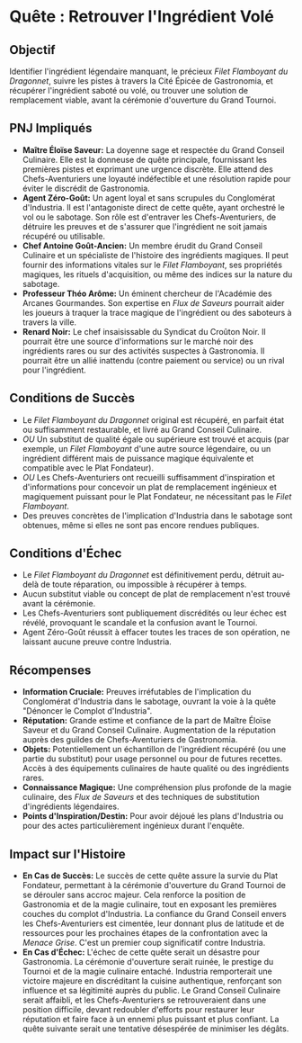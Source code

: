 # Quête : Retrouver l'Ingrédient Volé

## Objectif
Identifier l'ingrédient légendaire manquant, le précieux *Filet Flamboyant du Dragonnet*, suivre les pistes à travers la Cité Épicée de Gastronomia, et récupérer l'ingrédient saboté ou volé, ou trouver une solution de remplacement viable, avant la cérémonie d'ouverture du Grand Tournoi.

## PNJ Impliqués

*   **Maître Éloïse Saveur:** La doyenne sage et respectée du Grand Conseil Culinaire. Elle est la donneuse de quête principale, fournissant les premières pistes et exprimant une urgence discrète. Elle attend des Chefs-Aventuriers une loyauté indéfectible et une résolution rapide pour éviter le discrédit de Gastronomia.
*   **Agent Zéro-Goût:** Un agent loyal et sans scrupules du Conglomérat d'Industria. Il est l'antagoniste direct de cette quête, ayant orchestré le vol ou le sabotage. Son rôle est d'entraver les Chefs-Aventuriers, de détruire les preuves et de s'assurer que l'ingrédient ne soit jamais récupéré ou utilisable.
*   **Chef Antoine Goût-Ancien:** Un membre érudit du Grand Conseil Culinaire et un spécialiste de l'histoire des ingrédients magiques. Il peut fournir des informations vitales sur le *Filet Flamboyant*, ses propriétés magiques, les rituels d'acquisition, ou même des indices sur la nature du sabotage.
*   **Professeur Théo Arôme:** Un éminent chercheur de l'Académie des Arcanes Gourmandes. Son expertise en *Flux de Saveurs* pourrait aider les joueurs à traquer la trace magique de l'ingrédient ou des saboteurs à travers la ville.
*   **Renard Noir:** Le chef insaisissable du Syndicat du Croûton Noir. Il pourrait être une source d'informations sur le marché noir des ingrédients rares ou sur des activités suspectes à Gastronomia. Il pourrait être un allié inattendu (contre paiement ou service) ou un rival pour l'ingrédient.

## Conditions de Succès

*   Le *Filet Flamboyant du Dragonnet* original est récupéré, en parfait état ou suffisamment restaurable, et livré au Grand Conseil Culinaire.
*   *OU* Un substitut de qualité égale ou supérieure est trouvé et acquis (par exemple, un *Filet Flamboyant* d'une autre source légendaire, ou un ingrédient différent mais de puissance magique équivalente et compatible avec le Plat Fondateur).
*   *OU* Les Chefs-Aventuriers ont recueilli suffisamment d'inspiration et d'informations pour concevoir un plat de remplacement ingénieux et magiquement puissant pour le Plat Fondateur, ne nécessitant pas le *Filet Flamboyant*.
*   Des preuves concrètes de l'implication d'Industria dans le sabotage sont obtenues, même si elles ne sont pas encore rendues publiques.

## Conditions d'Échec

*   Le *Filet Flamboyant du Dragonnet* est définitivement perdu, détruit au-delà de toute réparation, ou impossible à récupérer à temps.
*   Aucun substitut viable ou concept de plat de remplacement n'est trouvé avant la cérémonie.
*   Les Chefs-Aventuriers sont publiquement discrédités ou leur échec est révélé, provoquant le scandale et la confusion avant le Tournoi.
*   Agent Zéro-Goût réussit à effacer toutes les traces de son opération, ne laissant aucune preuve contre Industria.

## Récompenses

*   **Information Cruciale:** Preuves irréfutables de l'implication du Conglomérat d'Industria dans le sabotage, ouvrant la voie à la quête "Dénoncer le Complot d'Industria".
*   **Réputation:** Grande estime et confiance de la part de Maître Éloïse Saveur et du Grand Conseil Culinaire. Augmentation de la réputation auprès des guildes de Chefs-Aventuriers de Gastronomia.
*   **Objets:** Potentiellement un échantillon de l'ingrédient récupéré (ou une partie du substitut) pour usage personnel ou pour de futures recettes. Accès à des équipements culinaires de haute qualité ou des ingrédients rares.
*   **Connaissance Magique:** Une compréhension plus profonde de la magie culinaire, des *Flux de Saveurs* et des techniques de substitution d'ingrédients légendaires.
*   **Points d'Inspiration/Destin:** Pour avoir déjoué les plans d'Industria ou pour des actes particulièrement ingénieux durant l'enquête.

## Impact sur l'Histoire

*   **En Cas de Succès:** Le succès de cette quête assure la survie du Plat Fondateur, permettant à la cérémonie d'ouverture du Grand Tournoi de se dérouler sans accroc majeur. Cela renforce la position de Gastronomia et de la magie culinaire, tout en exposant les premières couches du complot d'Industria. La confiance du Grand Conseil envers les Chefs-Aventuriers est cimentée, leur donnant plus de latitude et de ressources pour les prochaines étapes de la confrontation avec la *Menace Grise*. C'est un premier coup significatif contre Industria.
*   **En Cas d'Échec:** L'échec de cette quête serait un désastre pour Gastronomia. La cérémonie d'ouverture serait ruinée, le prestige du Tournoi et de la magie culinaire entaché. Industria remporterait une victoire majeure en discréditant la cuisine authentique, renforçant son influence et sa légitimité auprès du public. Le Grand Conseil Culinaire serait affaibli, et les Chefs-Aventuriers se retrouveraient dans une position difficile, devant redoubler d'efforts pour restaurer leur réputation et faire face à un ennemi plus puissant et plus confiant. La quête suivante serait une tentative désespérée de minimiser les dégâts.